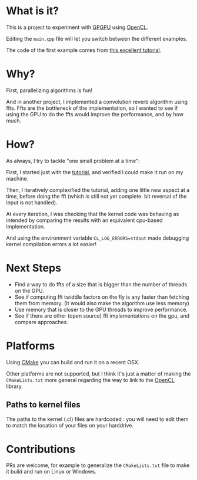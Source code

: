 # What is it?

This is a project to experiment with [GPGPU](https://en.wikipedia.org/wiki/General-purpose_computing_on_graphics_processing_units) using [OpenCL](https://fr.wikipedia.org/wiki/OpenCL).

Editing the `main.cpp` file will let you switch between the different examples.

The code of the first example comes from [this excellent tutorial](https://www.eriksmistad.no/getting-started-with-opencl-and-gpu-computing/).

# Why?

First, parallelizing algorithms is fun!

And in another project, I implemented a convolution reverb algorithm using ffts. Ffts are the bottleneck of the implementation, so I wanted to see if using the GPU to do the ffts would improve the performance, and by how much.

# How?

As always, I try to tackle "one small problem at a time":

First, I started just with the  [tutorial](https://www.eriksmistad.no/getting-started-with-opencl-and-gpu-computing/), and verified I could make it run on my machine.

Then, I iteratively complexified the tutorial, adding one little new aspect at a time, before doing the fft (which is still not yet complete: bit reversal of the input is not handled).

At every iteration, I was checking that the kernel code was behaving as intended by comparing the results with an equivalent cpu-based implementation.

And using the environment variable `CL_LOG_ERRORS=stdout` made debugging kernel compilation errors a lot easier!

# Next Steps

- Find a way to do ffts of a size that is bigger than the number of threads on the GPU.
- See if computing fft twiddle factors on the fly is any faster than fetching them from memory. (It would also make the algorithm use less memory)
- Use memory that is closer to the GPU threads to improve performance.
- See if there are other (open source) fft implementations on the gpu, and compare approaches.

# Platforms

Using [CMake](https://cmake.org/) you can build and run it on a recent OSX.

Other platforms are not supported, but I think it's just a matter of making the `CMakeLists.txt` more general regarding the way to link to the [OpenCL](https://fr.wikipedia.org/wiki/OpenCL) library.

## Paths to kernel files

The paths to the kernel (.cl) files are hardcoded : you will need to edit them to match the location of your files on your harddrive.

# Contributions

PRs are welcome, for example to generalize the `CMakeLists.txt` file to make it build and run on Linux or Windows.
